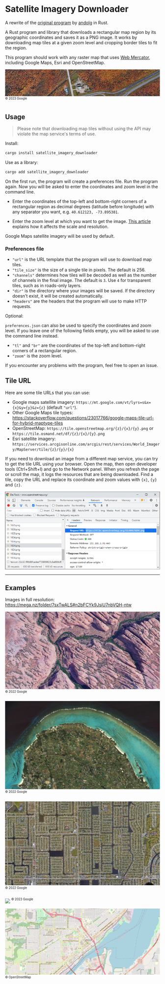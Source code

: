 # Satellite Imagery Downloader

A rewrite of the [original program](https://github.com/andolg/satellite-imagery-downloader) by [andolg](https://github.com/andolg) in Rust.

A Rust program and library that downloads a rectangular map region by its geographic coordinates and saves it as a PNG image. It works by downloading map tiles at a given zoom level and cropping border tiles to fit the region.

This program should work with any raster map that uses [Web Mercator](https://en.wikipedia.org/wiki/Web_Mercator_projection), including Google Maps, Esri and OpenStreetMap.

![](img/img_1.png)
<nobr><sup><sup>© 2023 Google</sup></sup></nobr>

## Usage

> Please note that downloading map tiles without using the API may violate the map service's terms of use.

Install:

```cmd
cargo install satellite_imagery_downloader
```

Use as a library:

```cmd
cargo add satellite_imagery_downloader
```

On the first run, the program will create a preferences file. Run the program again. Now you will be asked to enter the coordinates and zoom level in the command line.

- Enter the coordinates of the top-left and bottom-right corners of a rectangular region as decimal degrees (latitude before longitude) with any separator you want, e.g. <nobr>`40.612123, -73.895381`</nobr>.

- Enter the zoom level at which you want to get the image. [This article](https://learn.microsoft.com/en-us/bingmaps/articles/understanding-scale-and-resolution) explains how it affects the scale and resolution.

Google Maps satellite imagery will be used by default.

### Preferences file

- `"url"` is the URL template that the program will use to download map tiles.
- `"tile_size"` is the size of a single tile in pixels. The default is 256.
- `"channels"` determines how tiles will be decoded as well as the number of channels in the final image. The default is `3`. Use `4` for transparent tiles, such as in roads-only layers.
- `"dir"` is the directory where your images will be saved. If the directory doesn't exist, it will be created automatically.
- `"headers"` are the headers that the program will use to make HTTP requests.

Optional:

`preferences.json` can also be used to specify the coordinates and zoom level. If you leave one of the following fields empty, you will be asked to use the command line instead.

- `"tl"` and `"br"` are the coordinates of the top-left and bottom-right corners of a rectangular region.
- `"zoom"` is the zoom level.

If you encounter any problems with the program, feel free to open an issue.

## Tile URL

Here are some tile URLs that you can use:

- Google maps satellite imagery: `https://mt.google.com/vt/lyrs=s&x={x}&y={y}&z={z}` (default `"url"`).
- Other Google Maps tile types: https://stackoverflow.com/questions/23017766/google-maps-tile-url-for-hybrid-maptype-tiles
- OpenStreetMap: `https://tile.openstreetmap.org/{z}/{x}/{y}.png` or `https://tile.osmand.net/df/{z}/{x}/{y}.png`
- Esri satellite imagery: `https://services.arcgisonline.com/arcgis/rest/services/World_Imagery/MapServer/tile/{z}/{y}/{x}`

If you need to download an image from a different map service, you can try to get the tile URL using your browser. Open the map, then open developer tools (Ctrl+Shift+I) and go to the Network panel. When you refresh the page or scroll the map, it logs the resources that are being downloaded. Find a tile, copy the URL and replace its coordinate and zoom values with `{x}`, `{y}` and `{z}`.

![](img/img_7.png)

---

## Examples

Images in full resolution: https://mega.nz/folder/7sxTwALS#n2bFCYk9JsiU7nbVQH-ntw

![](img/img_2.png)
<nobr><sup><sup>© 2022 Google</sup></sup></nobr>

![](img/img_3.png)
<nobr><sup><sup>© 2022 Google</sup></sup></nobr>

![](img/img_4.png)
<nobr><sup><sup>© 2022 Google</sup></sup></nobr>

![](img/img_5.png)
<nobr><sup><sup>© 2023 Google</sup></sup></nobr>

![](img/img_6.png)
<nobr><sup><sup>© OpenStreetMap</sup></sup></nobr>
